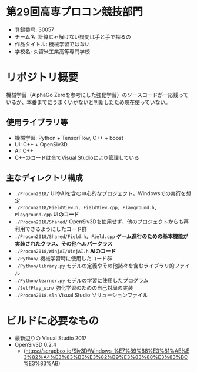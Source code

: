 # 第29回高専プロコン競技部門
- 登録番号: 30057
- チーム名: 計算じゃ解けない疑問は手と手で探るの
- 作品タイトル: 機械学習ではない
- 学校名: 久留米工業高等専門学校

# リポジトリ概要
機械学習（AlphaGo Zeroを参考にした強化学習）のソースコードが一応残っているが、本番までにうまくいかないと判断したため現在使っていない。

## 使用ライブラリ等
- 機械学習: Python + TensorFlow, C++ + boost
- UI: C++ + OpenSiv3D
- AI: C++
- C++のコードは全てVisual Studioにより管理している

## 主なディレクトリ構成
- `./Procon2018/` UIやAIを含む中心的なプロジェクト。Windowsでの実行を想定
- `./Procon2018/FieldView.h, FieldView.cpp, Playground.h, Playground.cpp` **UIのコード**  
- `./Procon2018/Shared/` OpenSiv3Dを使用せず、他のプロジェクトからも再利用できるようにしたコード群  
- `./Procon2018/Shared/Field.h, Field.cpp` **ゲーム進行のための基本機能が実装されたクラス、その他ヘルパークラス**  
- `./Procon2018/WinjAI/WinjAI.h` **AIのコード**  
- `./Python/` 機械学習時に使用したコード群  
- `./Python/library.py` モデルの定義やその他諸々を含むライブラリ的ファイル  
- `./Python/learner.py` モデルの学習に使用したプログラム  
- `./SelfPlay_win/` 強化学習のための自己対局の実装  
- `./Procon2018.sln` Visual Studio ソリューションファイル  

# ビルドに必要なもの
- 最新辺りの Visual Studio 2017
- OpenSiv3D 0.2.4
    - (https://scrapbox.io/Siv3D/Windows_%E7%89%88%E3%81%AE%E3%82%A4%E3%83%B3%E3%82%B9%E3%83%88%E3%83%BC%E3%83%AB)
